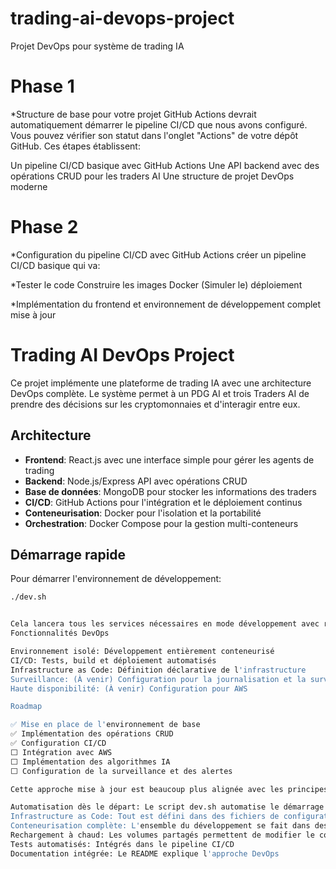 # trading-ai-devops-project
Projet DevOps pour système de trading IA

# Phase 1
*Structure de base pour votre projet
GitHub Actions devrait automatiquement démarrer le pipeline CI/CD que nous avons configuré. Vous pouvez vérifier son statut dans l'onglet "Actions" de votre dépôt GitHub.
Ces étapes établissent:

Un pipeline CI/CD basique avec GitHub Actions
Une API backend avec des opérations CRUD pour les traders AI
Une structure de projet DevOps moderne


# Phase 2

*Configuration du pipeline CI/CD avec GitHub Actions
créer un pipeline CI/CD basique qui va:

*Tester le code
Construire les images Docker
(Simuler le) déploiement

*Implémentation du frontend et environnement de développement complet
mise à jour
# Trading AI DevOps Project

Ce projet implémente une plateforme de trading IA avec une architecture DevOps complète. Le système permet à un PDG AI et trois Traders AI de prendre des décisions sur les cryptomonnaies et d'interagir entre eux.

## Architecture

- **Frontend**: React.js avec une interface simple pour gérer les agents de trading
- **Backend**: Node.js/Express API avec opérations CRUD
- **Base de données**: MongoDB pour stocker les informations des traders
- **CI/CD**: GitHub Actions pour l'intégration et le déploiement continus
- **Conteneurisation**: Docker pour l'isolation et la portabilité
- **Orchestration**: Docker Compose pour la gestion multi-conteneurs

## Démarrage rapide

Pour démarrer l'environnement de développement:

```bash
./dev.sh


Cela lancera tous les services nécessaires en mode développement avec rechargement à chaud.
Fonctionnalités DevOps

Environnement isolé: Développement entièrement conteneurisé
CI/CD: Tests, build et déploiement automatisés
Infrastructure as Code: Définition déclarative de l'infrastructure
Surveillance: (À venir) Configuration pour la journalisation et la surveillance
Haute disponibilité: (À venir) Configuration pour AWS

Roadmap

✅ Mise en place de l'environnement de base
✅ Implémentation des opérations CRUD
✅ Configuration CI/CD
⬜ Intégration avec AWS
⬜ Implémentation des algorithmes IA
⬜ Configuration de la surveillance et des alertes

Cette approche mise à jour est beaucoup plus alignée avec les principes DevOps:

Automatisation dès le départ: Le script dev.sh automatise le démarrage de tout l'environnement
Infrastructure as Code: Tout est défini dans des fichiers de configuration
Conteneurisation complète: L'ensemble du développement se fait dans des conteneurs
Rechargement à chaud: Les volumes partagés permettent de modifier le code sans reconstruire
Tests automatisés: Intégrés dans le pipeline CI/CD
Documentation intégrée: Le README explique l'approche DevOps